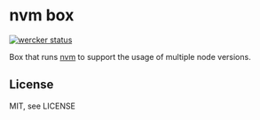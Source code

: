 # nvm box

[![wercker status](https://app.wercker.com/status/189c21e17f08866388d3601daaaee1f7/m "wercker status")](https://app.wercker.com/project/bykey/189c21e17f08866388d3601daaaee1f7)

Box that runs [nvm](https://github.com/creationix/nvm) to support the usage of multiple node versions.

## License

MIT, see LICENSE
